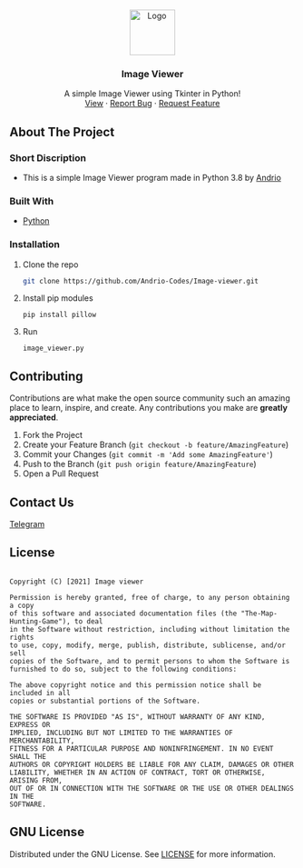 <!-- PROJECT LOGO -->
<br />
<p align="center">
  <a href="https://github.com/Andrio-Codes/<NAME>">
    <img src="images/logo.png" alt="Logo" width="80" height="80">
  </a>

  <h3 align="center">Image Viewer</h3>

  <p align="center">
    A simple Image Viewer using Tkinter in Python!
    <br />
    <a href="https://github.com/Andrio-Codes/Image-Viewer/">View</a>
    ·
    <a href="https://github.com/Andrio-Codes/Image-Viewer/issues">Report Bug</a>
    ·
    <a href="https://github.com/Andrio-Codes/Image-Viewer/issues">Request Feature</a>
  </p>
</p>


<!-- ABOUT THE PROJECT -->
## About The Project

### Short Discription
- This is a simple Image Viewer program made in Python 3.8 by [Andrio](https://t.me/andrio_official)

### Built With
* [Python](https://www.python.org/)



### Installation

1. Clone the repo
   ```sh
   git clone https://github.com/Andrio-Codes/Image-viewer.git
   ```
3. Install pip modules
   ```PY
   pip install pillow
   ```
4. Run
   ```PY
   image_viewer.py
   ```


<!-- CONTRIBUTING -->
## Contributing
Contributions are what make the open source community such an amazing place to learn, inspire, and create. Any contributions you make are **greatly appreciated**.

1. Fork the Project
2. Create your Feature Branch (`git checkout -b feature/AmazingFeature`)
3. Commit your Changes (`git commit -m 'Add some AmazingFeature'`)
4. Push to the Branch (`git push origin feature/AmazingFeature`)
5. Open a Pull Request

<!-- CONTACT -->
## Contact Us
[Telegram](https://t.me/andrio_official)


## License
``` MIT License

Copyright (C) [2021] Image viewer

Permission is hereby granted, free of charge, to any person obtaining a copy
of this software and associated documentation files (the "The-Map-Hunting-Game"), to deal
in the Software without restriction, including without limitation the rights
to use, copy, modify, merge, publish, distribute, sublicense, and/or sell
copies of the Software, and to permit persons to whom the Software is
furnished to do so, subject to the following conditions:

The above copyright notice and this permission notice shall be included in all
copies or substantial portions of the Software.

THE SOFTWARE IS PROVIDED "AS IS", WITHOUT WARRANTY OF ANY KIND, EXPRESS OR
IMPLIED, INCLUDING BUT NOT LIMITED TO THE WARRANTIES OF MERCHANTABILITY,
FITNESS FOR A PARTICULAR PURPOSE AND NONINFRINGEMENT. IN NO EVENT SHALL THE
AUTHORS OR COPYRIGHT HOLDERS BE LIABLE FOR ANY CLAIM, DAMAGES OR OTHER
LIABILITY, WHETHER IN AN ACTION OF CONTRACT, TORT OR OTHERWISE, ARISING FROM,
OUT OF OR IN CONNECTION WITH THE SOFTWARE OR THE USE OR OTHER DEALINGS IN THE
SOFTWARE.
```

<!-- LICENSE -->
## GNU License
Distributed under the GNU License. See [LICENSE](https://github.com/Andrio-Codes/Image-Viewer/blob/main/LICENSE) for more information.
